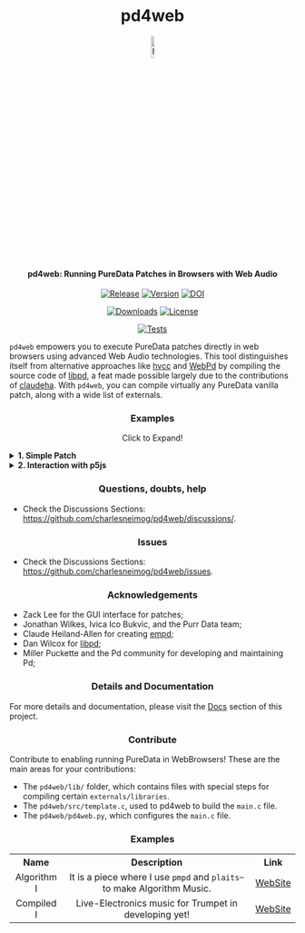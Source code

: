 <p align="center">
  <h1 align="center">pd4web</h1>
  <p align="center">
    <a href="https://charlesneimog.github.io/pd4web">
      <img src="https://raw.githubusercontent.com/charlesneimog/pd4web/main/docs/assets/icon.svg" width="10%" alt="Logo">
    </a>
  </p>
  <h4 align="center">pd4web: Running PureData Patches in Browsers with Web Audio</h4>
</p>

<p align="center">
  <a href="https://github.com/charlesneimog/pd4web/releases/latest"><img src="https://img.shields.io/github/release/charlesneimog/pd4web?include_prereleases" alt="Release"></a>
  <a href="https://pypistats.org/packages/pd4web"><img src="https://img.shields.io/pypi/pyversions/pd4web" alt="Version"></a>
  <a href="https://zenodo.org/badge/latestdoi/685549750"><img src="https://zenodo.org/badge/685549750.svg" alt="DOI"></a>
</p>

<p align="center">
    <a href="https://pypistats.org/packages/pd4web"><img src="https://img.shields.io/pypi/dm/pd4web" alt="Downloads"></a>
    <a href="https://img.shields.io/pypi/pyversions/pd4web"><img src="https://img.shields.io/badge/platforms-macOS%20%7C%20Windows%20%7C%20Linux-green" alt="License"></a>
</p>

<p align="center">
  <a href="https://github.com/charlesneimog/pd4web/actions/workflows/pd4web-tests.yml"><img src="https://github.com/charlesneimog/pd4web/actions/workflows/pd4web-tests.yml/badge.svg" alt="Tests"></a>
</p>

`pd4web` empowers you to execute PureData patches directly in web browsers using advanced Web Audio technologies. This tool distinguishes itself from alternative approaches like [hvcc](https://github.com/Wasted-Audio/hvcc) and [WebPd](https://github.com/sebpiq/WebPd) by compiling the source code of [libpd](https://github.com/libpd/libpd), a feat made possible largely due to the contributions of  [claudeha](https://github.com/claudeha). With `pd4web`, you can compile virtually any PureData vanilla patch, along with a wide list of externals.

<h3 align="center">Examples</h3>
<p align="center">Click to Expand!</p>

<details>
  <summary><b>1. Simple Patch</b></summary>
  <img src="https://github.com/charlesneimog/pd4web/assets/31707161/7a7d23c9-04c5-4b05-8a62-04c97a654ce2" width="80%" alt="Logo">

</details>

<details>
  <summary><b>2. Interaction with p5js</b></summary>

  https://github.com/charlesneimog/pd4web/assets/31707161/64952bbd-6755-44d7-b875-a78a877e00e1

</details>


<h3 align="center">Questions, doubts, help</h3>

* Check the Discussions Sections: https://github.com/charlesneimog/pd4web/discussions/.

<h3 align="center">Issues</h3>

* Check the Discussions Sections: https://github.com/charlesneimog/pd4web/issues.

<h3 align="center">Acknowledgements</h3>

* Zack Lee for the GUI interface for patches;
* Jonathan Wilkes, Ivica Ico Bukvic, and the Purr Data team;
* Claude Heiland-Allen for creating [empd](https://mathr.co.uk/empd/);
* Dan Wilcox for [libpd](https://github.com/libpd/libpd);
* Miller Puckette and the Pd community for developing and maintaining Pd;


<h3 align="center"> Details and Documentation</h3>

For more details and documentation, please visit the [Docs](https://charlesneimog.github.io/pd4web/) section of this project.

<h3 align="center">Contribute</h3>

Contribute to enabling running PureData in WebBrowsers! These are the main areas for your  contributions:

* The `pd4web/lib/` folder, which contains files with special steps for compiling certain `externals/libraries`.
* The `pd4web/src/template.c`, used to pd4web to build the `main.c` file.
* The `pd4web/pd4web.py`, which configures the `main.c` file.

<h3 align="center"> Examples</h3>

<table align="center" width="100%">
  <tr>
    <th>Name</th>
    <th>Description</th>
    <th>Link</th>
  </tr>
  <tr>
    <td align="center">Algorithm I</td>
    <td align="center">It is a piece where I use <code>pmpd</code> and <code>plaits~</code> to make Algorithm Music.</td>
    <td><a href="https://charlesneimog.github.io/Algorithm-Music/Piece-I/">WebSite</a></td>
  </tr>
  <tr>
    <td align="center">Compiled I</td>
    <td align="center">Live-Electronics music for Trumpet in developing yet!</td>
    <td><a href="https://charlesneimog.github.io/Compiled-I">WebSite</a></td>
  </tr>
</table>




